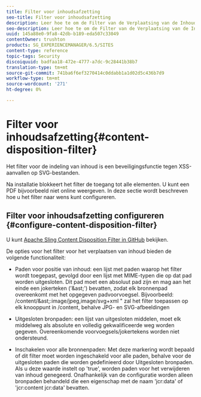 ```yaml
---
title: Filter voor inhoudsafzetting
seo-title: Filter voor inhoudsafzetting
description: Leer hoe te om de Filter van de Verplaatsing van de Inhoud te gebruiken om aanvallen van XSS te verhinderen.
seo-description: Leer hoe te om de Filter van de Verplaatsing van de Inhoud te gebruiken om aanvallen van XSS te verhinderen.
uuid: 145a88e0-9fa8-42db-b189-eda507c33049
contentOwner: trushton
products: SG_EXPERIENCEMANAGER/6.5/SITES
content-type: reference
topic-tags: Security
discoiquuid: badfaa18-472e-4777-a7dc-9c28441b38b7
translation-type: tm+mt
source-git-commit: 741ba6f6ef3270414c0ddabb1a1d02d5c436b7d9
workflow-type: tm+mt
source-wordcount: '271'
ht-degree: 0%

---
```



# Filter voor inhoudsafzetting{#content-disposition-filter}

Het filter voor de indeling van inhoud is een beveiligingsfunctie tegen XSS-aanvallen op SVG-bestanden.

Na installatie blokkeert het filter de toegang tot alle elementen. U kunt een PDF bijvoorbeeld niet online weergeven. In deze sectie wordt beschreven hoe u het filter naar wens kunt configureren.

## Filter voor inhoudsafzetting configureren {#configure-content-disposition-filter}

U kunt [Apache Sling Content Disposition Filter in GitHub](https://github.com/apache/sling-org-apache-sling-security/blob/master/src/main/java/org/apache/sling/security/impl/ContentDispositionFilterConfiguration.java) bekijken.

De opties voor het filter voor het verplaatsen van inhoud bieden de volgende functionaliteit:

* Paden voor positie van inhoud: een lijst met paden waarop het filter wordt toegepast, gevolgd door een lijst met MIME-typen die op dat pad worden uitgesloten. Dit pad moet een absoluut pad zijn en mag aan het einde een jokerteken (&#39;&amp;ast;&#39;) bevatten, zodat elk bronnenpad overeenkomt met het opgegeven padvoorvoegsel. Bijvoorbeeld: /content/&amp;ast;:image/jpeg,image/svg+xml &quot; zal het filter toepassen op elk knooppunt in /content, behalve JPG- en SVG-afbeeldingen

* Uitgesloten bronpaden: een lijst van uitgesloten middelen, moet elk middelweg als absolute en volledig gekwalificeerde weg worden gegeven. Overeenkomende voorvoegsels/jokertekens worden niet ondersteund.

* Inschakelen voor alle bronnenpaden: Met deze markering wordt bepaald of dit filter moet worden ingeschakeld voor alle paden, behalve voor de uitgesloten paden die worden gedefinieerd door Uitgesloten bronpaden. Als u deze waarde instelt op &#39;true&#39;, worden paden voor het verwijderen van inhoud genegeerd. Onafhankelijk van de configuratie worden alleen bronpaden behandeld die een eigenschap met de naam &#39;jcr:data&#39; of &#39;jcr:content jcr:data&#39; bevatten.

